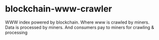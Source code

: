 # blockchain-www-crawler
WWW index powered by blockchain. Where www is crawled by miners. Data is processed by miners. And consumers pay to miners for crawling &amp; processing
